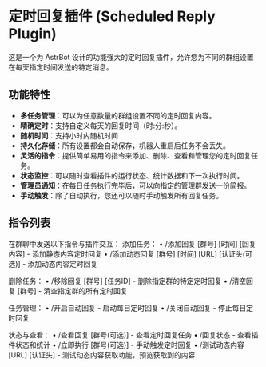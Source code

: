 # 定时回复插件 (Scheduled Reply Plugin)

这是一个为 AstrBot 设计的功能强大的定时回复插件，允许您为不同的群组设置在每天指定时间发送的特定消息。

## 功能特性

- **多任务管理**：可以为任意数量的群组设置不同的定时回复内容。
- **精确定时**：支持自定义每天的回复时间（时:分:秒）。
- **随机时间**：支持小时内随机时间
- **持久化存储**：所有设置都会自动保存，机器人重启后任务不会丢失。
- **灵活的指令**：提供简单易用的指令来添加、删除、查看和管理您的定时回复任务。
- **状态监控**：可以随时查看插件的运行状态、统计数据和下一次执行时间。
- **管理员通知**：在每日任务执行完毕后，可以向指定的管理群发送一份简报。
- **手动触发**：除了自动执行，您还可以随时手动触发所有回复任务。

## 指令列表

在群聊中发送以下指令与插件交互：
添加任务：
• /添加回复 [群号] [时间] [回复内容] - 添加静态内容定时回复
• /添加动态回复 [群号] [时间] [URL] [认证头(可选)] - 添加动态内容定时回复

删除任务：
• /移除回复 [群号] [任务ID] - 删除指定群的特定定时回复
• /清空回复 [群号] - 清空指定群的所有定时回复

任务管理：
• /开启自动回复 - 启动每日定时回复
• /关闭自动回复 - 停止每日定时回复

状态与查看：
• /查看回复 [群号(可选)] - 查看定时回复任务
• /回复状态 - 查看插件状态和统计
• /立即执行 [群号(可选)] - 手动触发定时回复
• /测试动态内容 [URL] [认证头] - 测试动态内容获取功能，预览获取到的内容